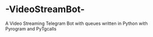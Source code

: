 # -VideoStreamBot-
A Video Streaming Telegram Bot with queues written in Python with Pyrogram and PyTgcalls 
